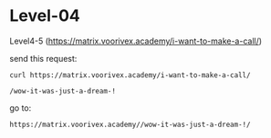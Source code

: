 # Level-04

Level4-5 (https://matrix.voorivex.academy/i-want-to-make-a-call/)

send this request:

```text
curl https://matrix.voorivex.academy/i-want-to-make-a-call/

/wow-it-was-just-a-dream-!
```

go to:

```text
https://matrix.voorivex.academy//wow-it-was-just-a-dream-!/
```
